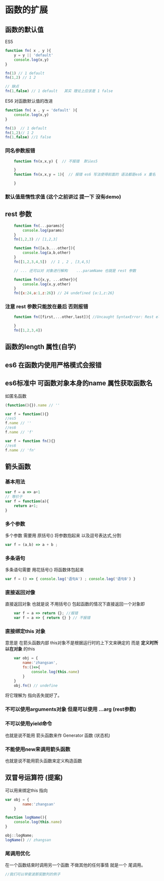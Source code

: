 # 函数的扩展

## 函数的默认值


ES5
```js
function fn( x , y ){
    y = y || 'default'
    console.log(x,y)
}

fn(1) // 1 default
fn(1,2) // 1 2

// 缺点 
fn(1,false) // 1 default   其实 理论上应该是 1 false
```

ES6 对函数默认值的改进

```js
function fn( x , y = 'default' ){
    console.log(x,y)
}

fn(1)  // 1 default
fn(1,2)// 1 2
fn(1,false) //1 false  
```

### 同名参数报错

```js
    function fn(x,x,y) {  // 不报错  默认es5

    }
    function fn(x,x,y = 1){  // 报错 es6 写法使得前面的 语法都是es6 x 重名

    }
```
### 默认值是惰性求值 (这个之前讲过 提一下 没有demo)


## rest 参数

```js
    function fn(...params){
        console.log(params)
    }
    fn(1,2,3) // [1,2,3]

    function fn([a,b,...other]){
        console.log(a,b,other)
    }
    fn([1,2,3,4,5])  // 1 , 2 , [3,4,5]

    // ... 还可以对 对象进行解构    ...paramName 也就是 rest 参数

    function fn({x,y, ...other}){
        console.log(x,y,other)
    }
    fn({x:24,a:1,z:26}) // 24 undefined {a:1,z:26}

```

### 注意 rest 参数只能放在最后 否则报错

```js
    function fn([first,...other,last]){ //Uncaught SyntaxError: Rest element must be last element

    }
    fn([1,2,3,4])
```

## 函数的length 属性(自学)

## es6 在函数内使用严格模式会报错

## es6标准中 可函数对象本身的name 属性获取函数名

如匿名函数
```js
(function(){}).name // ''

var f = function(){}
//es5 
f.name // ''
//es6
f.name // 'f'

var f = function fn(){}
//es6
f.name // 'fn'
```

## 箭头函数

### 基本用法
```js
var f = a => a+1
// 等价于
var f = function(a){
    return a+1;
}
```

### 多个参数
多个参数 需要用 原括号() 将参数抱起来 以及逗号表达式,分割
```js
var f = (a,b) => a + b ;

```

### 多条语句
多条语句需要 用花括号{} 将函数体包起来
```js
var f = () => { console.log('语句A') ; console.log('语句B') }
```

### 直接返回对像
直接返回对象 也就是说 不用括号{} 包起函数的情况下直接返回一个对象即
```js
    var f = a => return {}; //报错  
    var f = a => { return {} } // 不报错
```

### 直接绑定this 对象
意思是 在箭头函数内部 this对象不是根据运行时的上下文来确定的 而是 __定义时所以在对象__ 的this 
```js
    var obj = {
        name:'zhangsan',
        fn:()=>{
            console.log(this.name)  
        }
    }
    obj.fn() // undefine
```
将它理解为 指向丢失就好了。

### 不可以使用arguments对象 但是可以使用 ...arg (rest参数)

### 不可以使用yield命令 
也就是说不能用 箭头函数来作 Generator 函数 (状态机)

### 不能使用new来调用箭头函数
也就是说不能用箭头函数来定义构造函数


## 双冒号运算符  (提案)
可以用来绑定this 指向
```js
var obj = {
        name:'zhangsan'
    }

function logName(){
    console.log(this.name)
}

obj::logName;
logName() // zhangsan
```

### 尾调用优化
在一个函数结束时调用另一个函数 不做其他的任何事情 就是一个 尾调用。
```js
//我们可以举斐波那契数列的例子
```